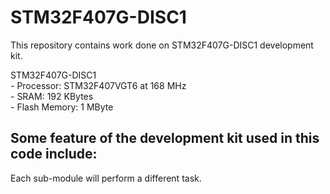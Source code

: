 # STM32F407G-DISC1

This repository contains work done on STM32F407G-DISC1 development kit.

STM32F407G-DISC1 <br />
    - Processor: STM32F407VGT6 at 168 MHz <br />
    - SRAM: 192 KBytes <br />
    - Flash Memory: 1 MByte <br />


Some feature of the development kit used in this code include:
- 


Each sub-module will perform a different task. <br />

